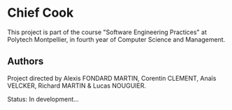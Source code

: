 # Chief Cook

This project is part of the course "Software Engineering Practices" at Polytech Montpellier, in fourth year of Computer Science and Management.

## Authors

Project directed by Alexis FONDARD MARTIN, Corentin CLEMENT, Anaïs VELCKER, Richard MARTIN & Lucas NOUGUIER.

Status: In development...
